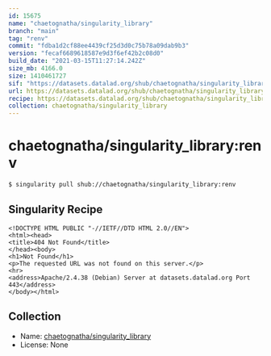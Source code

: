 ```yaml
---
id: 15675
name: "chaetognatha/singularity_library"
branch: "main"
tag: "renv"
commit: "fdba1d2cf88ee4439cf25d3d0c75b78a09dab9b3"
version: "fecaf6689618587e9d3f6ef42b2c08d0"
build_date: "2021-03-15T11:27:14.242Z"
size_mb: 4166.0
size: 1410461727
sif: "https://datasets.datalad.org/shub/chaetognatha/singularity_library/renv/2021-03-15-fdba1d2c-fecaf668/fecaf6689618587e9d3f6ef42b2c08d0.sif"
url: https://datasets.datalad.org/shub/chaetognatha/singularity_library/renv/2021-03-15-fdba1d2c-fecaf668/
recipe: https://datasets.datalad.org/shub/chaetognatha/singularity_library/renv/2021-03-15-fdba1d2c-fecaf668/Singularity
collection: chaetognatha/singularity_library
---
```


# chaetognatha/singularity_library:renv

```bash
$ singularity pull shub://chaetognatha/singularity_library:renv
```

## Singularity Recipe

```singularity
<!DOCTYPE HTML PUBLIC "-//IETF//DTD HTML 2.0//EN">
<html><head>
<title>404 Not Found</title>
</head><body>
<h1>Not Found</h1>
<p>The requested URL was not found on this server.</p>
<hr>
<address>Apache/2.4.38 (Debian) Server at datasets.datalad.org Port 443</address>
</body></html>
```

## Collection

 - Name: [chaetognatha/singularity_library](https://github.com/chaetognatha/singularity_library)
 - License: None

